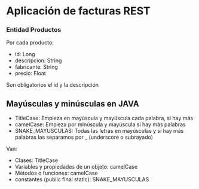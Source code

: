 # Aplicación de facturas REST

### Entidad Productos

Por cada producto:

- id: Long
- descripcion: String
- fabricante: String
- precio: Float

Son obligatorios el id y la descripción



## Mayúsculas y minúsculas en JAVA

- TitleCase: Empieza en mayúscula y mayúscula cada palabra, si hay más
- camelCase: Empieza por minúscula y mayúscula si hay más palabras
- SNAKE_MAYUSCULAS: Todas las letras en mayúsculas y si hay más palabras las separamos por _ (underscore o subrayado)

Van:

- Clases: TitleCase
- Variables y propiedades de un objeto: camelCase
- Métodos o funciones: camelCase
- constantes (public final static): SNAKE_MAYUSCULAS